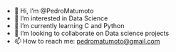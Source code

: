 - 👋 Hi, I’m @PedroMatumoto
- 👀 I’m interested in Data Science
- 🌱 I’m currently learning C and Python
- 💞️ I’m looking to collaborate on Data science projects
- 📫 How to reach me: pedromatumoto@gmail.com

<!---
PedroMatumoto/PedroMatumoto is a ✨ special ✨ repository because its `README.md` (this file) appears on your GitHub profile.
You can click the Preview link to take a look at your changes.
--->

